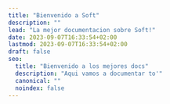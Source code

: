 ```yaml
---
title: "Bienvenido a Soft"
description: ""
lead: "La mejor documentacion sobre Soft!"
date: 2023-09-07T16:33:54+02:00
lastmod: 2023-09-07T16:33:54+02:00
draft: false
seo:
  title: "Bienvenido a los mejores docs"
  description: "Aqui vamos a documentar to'"
  canonical: ""
  noindex: false
---
```

